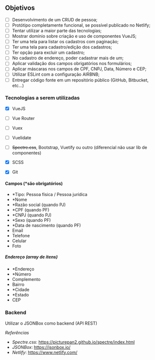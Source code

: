 ## Objetivos

- [ ] Desenvolvimento de um CRUD de pessoa;
- [ ] Protótipo completamente funcional, se possível publicado no Netlify;
- [ ] Tentar utilizar a maior parte das tecnologias;
- [ ] Mostrar domínio sobre criação e uso de componentes VueJS;
- [ ] Ter uma tela para listar os cadastros com paginação;
- [ ] Ter uma tela para cadastro/edição dos cadastros;
- [ ] Ter opção para excluir um cadastro;
- [ ] No cadastro de endereço, poder cadastrar mais de um;
- [ ] Aplicar validação dos campos obrigatórios nos formulários;
- [ ] Aplicar máscaras nos campos de CPF, CNPJ, Data, Número e CEP;
- [ ] Utilizar ESLint com a configuração AIRBNB;
- [ ] Entregar código fonte em um repositório público (GitHub, Bitbucket, etc...)

### Tecnologias a serem utilizadas
- [x] VueJS
- [ ] Vue Router
- [ ] Vuex
- [ ] Vuelidate
- [ ]  ~~Spectre.css~~, Bootstrap, Vuetify ou outro (diferencial não usar lib de componentes)
- [x] SCSS
- [x] Git


#### Campos (*são obrigatórios)
- *Tipo: Pessoa física / Pessoa jurídica
- *Nome
- *Razão social (quando PJ)
- *CPF (quando PF)
- *CNPJ (quando PJ)
- *Sexo (quando PF)
- *Data de nascimento (quando PF)
- Email
- Telefone
- Celular
- Foto

##### Endereço (array de itens)
- *Endereço
- *Número
- Complemento
- Bairro
- *Cidade
- *Estado
- CEP


### Backend
Utilizar o JSONBox como backend (API REST)

*Referências*
- *Spectre.css*: https://picturepan2.github.io/spectre/index.html
- *JSONBox*: https://jsonbox.io/
- *Netlify*: https://www.netlify.com/
